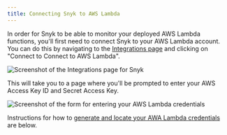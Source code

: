 ```yaml
---
title: Connecting Snyk to AWS Lambda
---
```

In order for Snyk to be able to monitor your deployed AWS Lambda functions, you'll first need to connect Snyk to your AWS Lambda account. You can do this by navigating to the [Integrations page](https://snyk.io/integrations) and clicking on "Connect to Connect to AWS Lambda".

![Screenshot of the Integrations page for Snyk](http://res.cloudinary.com/snyk/image/upload/c_scale,q_auto,w_auto/v1493154598/serverless-docs/integrations.png)

This will take you to a page where you'll be prompted to enter your AWS Access Key ID and Secret Access Key. 

![Screenshot of the form for entering your AWS Lambda credentials](http://res.cloudinary.com/snyk/image/upload/c_scale,w_auto,q_auto/v1493156169/serverless-docs/aws-credentials.png)

Instructions for how to [generate and locate your AWA Lambda credentials](#generating-your-aws-lambda-api-key) are below.